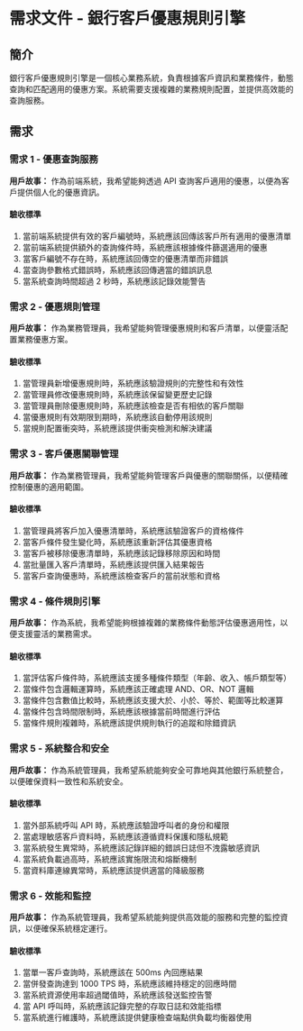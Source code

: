 # 需求文件 - 銀行客戶優惠規則引擎

## 簡介

銀行客戶優惠規則引擎是一個核心業務系統，負責根據客戶資訊和業務條件，動態查詢和匹配適用的優惠方案。系統需要支援複雜的業務規則配置，並提供高效能的查詢服務。

## 需求

### 需求 1 - 優惠查詢服務

**用戶故事：** 作為前端系統，我希望能夠透過 API 查詢客戶適用的優惠，以便為客戶提供個人化的優惠資訊。

#### 驗收標準

1. 當前端系統提供有效的客戶編號時，系統應該回傳該客戶所有適用的優惠清單
2. 當前端系統提供額外的查詢條件時，系統應該根據條件篩選適用的優惠
3. 當客戶編號不存在時，系統應該回傳空的優惠清單而非錯誤
4. 當查詢參數格式錯誤時，系統應該回傳適當的錯誤訊息
5. 當系統查詢時間超過 2 秒時，系統應該記錄效能警告

### 需求 2 - 優惠規則管理

**用戶故事：** 作為業務管理員，我希望能夠管理優惠規則和客戶清單，以便靈活配置業務優惠方案。

#### 驗收標準

1. 當管理員新增優惠規則時，系統應該驗證規則的完整性和有效性
2. 當管理員修改優惠規則時，系統應該保留變更歷史記錄
3. 當管理員刪除優惠規則時，系統應該檢查是否有相依的客戶關聯
4. 當優惠規則有效期限到期時，系統應該自動停用該規則
5. 當規則配置衝突時，系統應該提供衝突檢測和解決建議

### 需求 3 - 客戶優惠關聯管理

**用戶故事：** 作為業務管理員，我希望能夠管理客戶與優惠的關聯關係，以便精確控制優惠的適用範圍。

#### 驗收標準

1. 當管理員將客戶加入優惠清單時，系統應該驗證客戶的資格條件
2. 當客戶條件發生變化時，系統應該重新評估其優惠資格
3. 當客戶被移除優惠清單時，系統應該記錄移除原因和時間
4. 當批量匯入客戶清單時，系統應該提供匯入結果報告
5. 當客戶查詢優惠時，系統應該檢查客戶的當前狀態和資格

### 需求 4 - 條件規則引擎

**用戶故事：** 作為系統，我希望能夠根據複雜的業務條件動態評估優惠適用性，以便支援靈活的業務需求。

#### 驗收標準

1. 當評估客戶條件時，系統應該支援多種條件類型（年齡、收入、帳戶類型等）
2. 當條件包含邏輯運算時，系統應該正確處理 AND、OR、NOT 邏輯
3. 當條件包含數值比較時，系統應該支援大於、小於、等於、範圍等比較運算
4. 當條件包含時間限制時，系統應該根據當前時間進行評估
5. 當條件規則複雜時，系統應該提供規則執行的追蹤和除錯資訊

### 需求 5 - 系統整合和安全

**用戶故事：** 作為系統管理員，我希望系統能夠安全可靠地與其他銀行系統整合，以便確保資料一致性和系統安全。

#### 驗收標準

1. 當外部系統呼叫 API 時，系統應該驗證呼叫者的身份和權限
2. 當處理敏感客戶資料時，系統應該遵循資料保護和隱私規範
3. 當系統發生異常時，系統應該記錄詳細的錯誤日誌但不洩露敏感資訊
4. 當系統負載過高時，系統應該實施限流和熔斷機制
5. 當資料庫連線異常時，系統應該提供適當的降級服務

### 需求 6 - 效能和監控

**用戶故事：** 作為系統管理員，我希望系統能夠提供高效能的服務和完整的監控資訊，以便確保系統穩定運行。

#### 驗收標準

1. 當單一客戶查詢時，系統應該在 500ms 內回應結果
2. 當併發查詢達到 1000 TPS 時，系統應該維持穩定的回應時間
3. 當系統資源使用率超過閾值時，系統應該發送監控告警
4. 當 API 呼叫時，系統應該記錄完整的存取日誌和效能指標
5. 當系統進行維護時，系統應該提供健康檢查端點供負載均衡器使用
